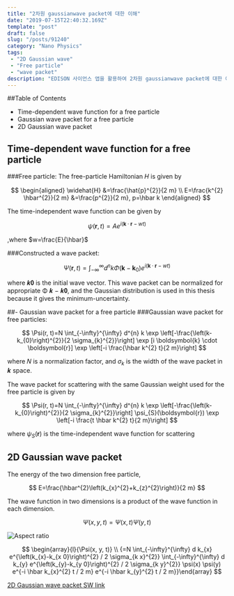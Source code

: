 ```yaml
---
title: "2차원 gaussianwave packet에 대한 이해"
date: "2019-07-15T22:40:32.169Z"
template: "post"
draft: false
slug: "/posts/91240"
category: "Nano Physics"
tags: 
 - "2D Gaussian wave"
 - "Free particle"
 - "wave packet"
description: "EDISON 사이언스 앱을 활용하여 2차원 gaussianwave packet에 대한 이해"
---
```


##Table of Contents
- Time-dependent wave function for a free particle 
- Gaussian wave packet for a free particle
- 2D Gaussian wave packet


## Time-dependent wave function for a free particle
###Free particle:
The free-particle Hamiltonian 𝐻 is given by

$$
\begin{aligned} \widehat{H} &=\frac{\hat{p}^{2}}{2 m} \\ E=\frac{k^{2} \hbar^{2}}{2 m} &=\frac{p^{2}}{2 m}, p=\hbar k \end{aligned}
$$


The time-independent wave function can be given by 

$$
\psi(\boldsymbol{r}, t)=A e^{i(\boldsymbol{k} \cdot \boldsymbol{r}-w t)}
$$

,where $w=\frac{E}{\hbar}$

###Constructed a wave packet:

$$
\Psi(\boldsymbol{r}, t)=\int_{-\infty}^{\infty} d^{n} k \Phi\left(\boldsymbol{k}-\boldsymbol{k}_{0}\right) e^{i(\boldsymbol{k} \cdot \boldsymbol{r}-w t)}
$$


where 𝒌𝟎 is the initial wave vector. This wave packet can be normalized for appropriate Φ 𝒌 − 𝒌𝟎, and the Gaussian distribution is used in this thesis because it gives the minimum-uncertainty.


##- Gaussian wave packet for a free particle
###Gaussian wave packet for free particles: 

$$
\Psi(r, t)=N \int_{-\infty}^{\infty} d^{n} k \exp \left[-\frac{\left(k-k_{0}\right)^{2}}{2 \sigma_{k}^{2}}\right] \exp [i \boldsymbol{k} \cdot \boldsymbol{r}] \exp \left[-i \frac{\hbar k^{2} t}{2 m}\right]
$$

where 𝑁 is a normalization factor, and $\sigma_{k}$ is the width of the wave packet in 𝒌 space.

The wave packet for scattering with the same Gaussian weight used for the free particle is given by

$$
\Psi(r, t)=N \int_{-\infty}^{\infty} d^{n} k \exp \left[-\frac{\left(k-k_{0}\right)^{2}}{2 \sigma_{k}^{2}}\right] \psi_{S}(\boldsymbol{r}) \exp \left[-i \frac{t \hbar k^{2} t}{2 m}\right]
$$

where $\psi_{S}(\boldsymbol{r})$ is the time-independent wave function for scattering


## 2D Gaussian wave packet

The energy of the two dimension free particle,

$$
E=\frac{\hbar^{2}\left(k_{x}^{2}+k_{z}^{2}\right)}{2 m}
$$

The wave function in two dimensions is a product of the wave function in each dimension.

$$
\Psi(x, y, t)=\Psi(x, t) \Psi(y, t)
$$

![Aspect ratio](/media/POST/9124/0.jpg)

$$
\begin{array}{l}{\Psi(x, y, t)} \\ {=N \int_{-\infty}^{\infty} d k_{x} e^{\left(k_{x}-k_{x 0}\right)^{2} / 2 \sigma_{k x}^{2}} \int_{-\infty}^{\infty} d k_{y} e^{\left(k_{y}-k_{y 0}\right)^{2} / 2 \sigma_{k y}^{2}} \psi(x) \psi(y) e^{-i \hbar k_{x}^{2} t / 2 m} e^{-i \hbar k_{y}^{2} t / 2 m}}\end{array}
$$


[2D Gaussian wave packet SW link](https://www.edison.re.kr/web/nano/scienceappstore/-/scienceapp/gwp2d/1-0-0/view)

